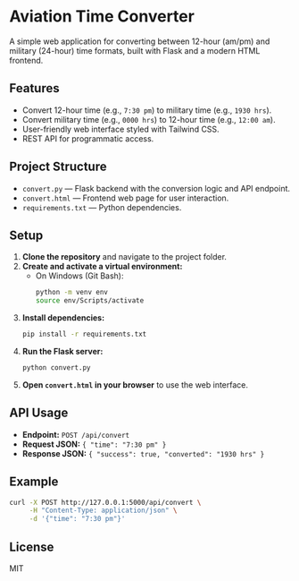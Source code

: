 # Aviation Time Converter

A simple web application for converting between 12-hour (am/pm) and military (24-hour) time formats, built with Flask and a modern HTML frontend.

## Features
- Convert 12-hour time (e.g., `7:30 pm`) to military time (e.g., `1930 hrs`).
- Convert military time (e.g., `0000 hrs`) to 12-hour time (e.g., `12:00 am`).
- User-friendly web interface styled with Tailwind CSS.
- REST API for programmatic access.

## Project Structure
- `convert.py` — Flask backend with the conversion logic and API endpoint.
- `convert.html` — Frontend web page for user interaction.
- `requirements.txt` — Python dependencies.

## Setup
1. **Clone the repository** and navigate to the project folder.
2. **Create and activate a virtual environment:**
   - On Windows (Git Bash):
     ```bash
     python -m venv env
     source env/Scripts/activate
     ```
3. **Install dependencies:**
   ```bash
   pip install -r requirements.txt
   ```
4. **Run the Flask server:**
   ```bash
   python convert.py
   ```
5. **Open `convert.html` in your browser** to use the web interface.

## API Usage
- **Endpoint:** `POST /api/convert`
- **Request JSON:** `{ "time": "7:30 pm" }`
- **Response JSON:** `{ "success": true, "converted": "1930 hrs" }`

## Example
```bash
curl -X POST http://127.0.0.1:5000/api/convert \
     -H "Content-Type: application/json" \
     -d '{"time": "7:30 pm"}'
```

## License
MIT
